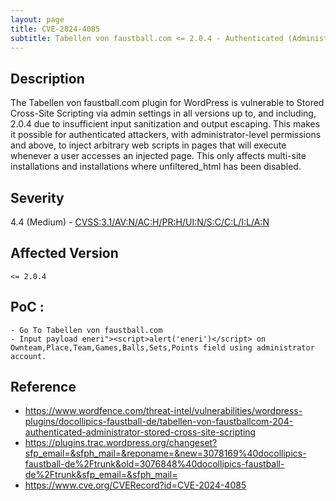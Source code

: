 ```yaml
---
layout: page
title: CVE-2024-4085
subtitle: Tabellen von faustball.com <= 2.0.4 - Authenticated (Administrator+) Stored Cross-Site Scripting
---
```

## Description
The Tabellen von faustball.com plugin for WordPress is vulnerable to Stored Cross-Site Scripting via admin settings in all versions up to, and including, 2.0.4 due to insufficient input sanitization and output escaping. This makes it possible for authenticated attackers, with administrator-level permissions and above, to inject arbitrary web scripts in pages that will execute whenever a user accesses an injected page. This only affects multi-site installations and installations where unfiltered_html has been disabled.

## Severity
 4.4 (Medium) - [CVSS:3.1/AV:N/AC:H/PR:H/UI:N/S:C/C:L/I:L/A:N](https://www.first.org/cvss/calculator/3.1#CVSS:3.1/AV:N/AC:H/PR:H/UI:N/S:C/C:L/I:L/A:N)

## Affected Version
    <= 2.0.4

## PoC :
```
- Go To Tabellen von faustball.com
- Input payload eneri"><script>alert('eneri')</script> on Ownteam,Place,Team,Games,Balls,Sets,Points field using administrator account.
```

## Reference
- https://www.wordfence.com/threat-intel/vulnerabilities/wordpress-plugins/docollipics-faustball-de/tabellen-von-faustballcom-204-authenticated-administrator-stored-cross-site-scripting
- https://plugins.trac.wordpress.org/changeset?sfp_email=&sfph_mail=&reponame=&new=3078169%40docollipics-faustball-de%2Ftrunk&old=3076848%40docollipics-faustball-de%2Ftrunk&sfp_email=&sfph_mail=
- https://www.cve.org/CVERecord?id=CVE-2024-4085





